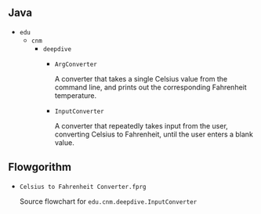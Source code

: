 ## Java

* `edu`
    * `cnm`
        * `deepdive`
            * `ArgConverter`
       
                A converter that takes a single Celsius value from the command line, and prints out the corresponding Fahrenheit temperature.
                
            * `InputConverter`
            
                A converter that repeatedly takes input from the user, converting Celsius to Fahrenheit, until the user enters a blank value.

## Flowgorithm

* `Celsius to Fahrenheit Converter.fprg`

   Source flowchart for `edu.cnm.deepdive.InputConverter`